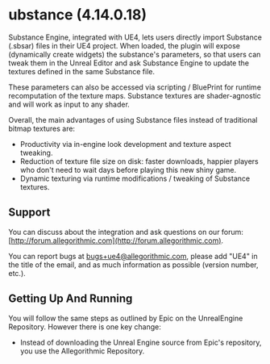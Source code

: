 ubstance (4.14.0.18)
===================

Substance Engine, integrated with UE4, lets users directly import Substance (.sbsar) files in their UE4 project. 
When loaded, the plugin will expose (dynamically create widgets) the substance's parameters, so that users can tweak 
them in the Unreal Editor and ask Substance Engine to update the textures defined in the same Substance file. 

These parameters can also be accessed via scripting / BluePrint for runtime recomputation of the texture maps.
Substance textures are shader-agnostic and will work as input to any shader.

Overall, the main advantages of using Substance files instead of traditional bitmap textures are:

+ Productivity via in-engine look development and texture aspect tweaking.
+ Reduction of texture file size on disk: faster downloads, happier players who don't need to wait days before playing this new shiny game.
+ Dynamic texturing via runtime modifications / tweaking of Substance textures.

Support
-------

You can discuss about the integration and ask questions on our forum: [http://forum.allegorithmic.com](http://forum.allegorithmic.com).

You can report bugs at [bugs+ue4@allegorithmic.com](mailto:bugs+ue4@allegorithmic.com), please add "UE4" in the title of the email, and as much information as possible (version number, etc.).

Getting Up And Running
----------------------

You will follow the same steps as outlined by Epic on the UnrealEngine Repository. However there is one key change:

+ Instead of downloading the Unreal Engine source from Epic's repository, you use the Allegorithmic Repository.
